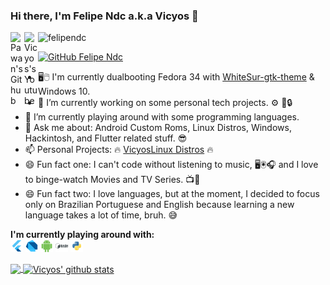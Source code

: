 ### Hi there, I'm Felipe Ndc a.k.a Vicyos 👋

<!---
Testing!
--->
<p align="left"> <img src="https://komarev.com/ghpvc/?username=felipendc&label=Views&color=blue&style=plastic" alt="felipendc" /> 

<a href="https://github.com/felipendc">
  <img align="left" alt="Pawan's Github" width="22px" src="https://cdn.jsdelivr.net/npm/simple-icons@v3/icons/github.svg" />
</a>

<a href="https://www.youtube.com/playlist?list=PLEHnzNeoCcNzT-ZpVu7aywVocaxr7XgNS">
  <img align="left" alt="Vicyos's Youtube" width="22px" src="https://cdn.jsdelivr.net/npm/simple-icons@v3/icons/youtube.svg" />
</a>
  
[![GitHub Felipe Ndc](https://img.shields.io/github/followers/felipendc?label=follow&style=social)](https://github.com/felipendc)

- 🖥️🖱️ I'm currently dualbooting Fedora 34 with [WhiteSur-gtk-theme](https://github.com/vinceliuice/WhiteSur-gtk-theme) & Windows 10.
- 🔭 I’m currently working on some personal tech projects. :gear:	:wrench::lock:	
- 🌱 I’m currently playing around with some programming languages.
- 💬 Ask me about: Android Custom Roms, Linux Distros, Windows, Hackintosh, and Flutter related stuff. :sunglasses:	
- 📫 Personal Projects: :fire:	[VicyosLinux Distros](https://github.com/felipendc/vicyos-build-folder) :fire:	
- 😄  Fun fact one: I can't code without listening to music, :desktop_computer::trackball::headphones: and I love to binge-watch Movies and TV Series. :tv::pizza:	
- 😄  Fun fact two: I love languages, but at the moment, I decided to focus only on Brazilian Portuguese and English because learning a new language takes a lot of time, bruh. :sweat_smile: 

**I'm currently playing around with:**  
<code><img height="20" src="https://raw.githubusercontent.com/github/explore/80688e429a7d4ef2fca1e82350fe8e3517d3494d/topics/flutter/flutter.png"></code>
<code><img height="20" src="https://raw.githubusercontent.com/github/explore/80688e429a7d4ef2fca1e82350fe8e3517d3494d/topics/dart/dart.png"></code>
<code><img height="20" src="https://raw.githubusercontent.com/github/explore/80688e429a7d4ef2fca1e82350fe8e3517d3494d/topics/android/android.png"></code>
<code><img height="20" src="https://raw.githubusercontent.com/github/explore/80688e429a7d4ef2fca1e82350fe8e3517d3494d/topics/bash/bash.png"></code>
<code><img height="20" src="https://raw.githubusercontent.com/github/explore/80688e429a7d4ef2fca1e82350fe8e3517d3494d/topics/python/python.png"></code>

<a href="https://github.com/felipendc">
  <img align="center" src="https://github-readme-stats.vercel.app/api/top-langs/?username=felipendc&theme=light&hide_langs_below=1" />
</a>

<a href="https://github.com/felipendc">
 <img align="center" src="https://github-readme-stats.vercel.app/api?username=felipendc&show_icons=true&theme=light&line_height=27" alt="Vicyos' github stats"/>
</a>
